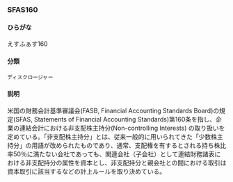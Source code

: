 <div style="display:none;">

## [あ行](securities-terms?id=あ行)
## [か行](securities-terms?id=か行)
## [さ行](securities-terms?id=さ行)
## [た行](securities-terms?id=た行)
## [な行](securities-terms?id=な行)
## [は行](securities-terms?id=は行)
## [ま行](securities-terms?id=ま行)
## [や行](securities-terms?id=や行)
## [ら行](securities-terms?id=ら行)
## [わ行](securities-terms?id=わ行)
## [英数字・記号](securities-terms?id=英数字・記号)

</div>

### SFAS160

#### ひらがな

えすふぁす160

#### 分類

`ディスクロージャー`

#### 説明

米国の財務会計基準審議会(FASB, Financial Accounting Standards Board)の規定(SFAS, Statements of Financial Accounting Standards)第160条を指し、企業の連結会計における非支配株主持分(Non-controlling Interests) の取り扱いを定めている。「非支配株主持分」とは、従来一般的に用いられてきた「少数株主持分」の用語が改められたものであり、通常、支配権を有するとされる持ち株比率50％に満たない会社であっても、関連会社（子会社）として連結財務諸表における非支配持分の属性を資本とし、非支配持分と親会社との間における取引は資本取引に該当するなどの計上ルールを取り決めている。

